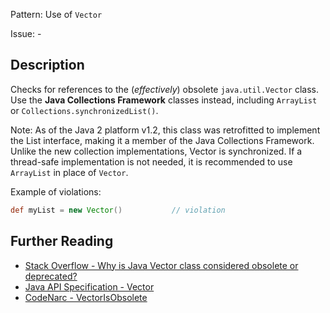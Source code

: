 Pattern: Use of `Vector`

Issue: -

## Description

Checks for references to the (*effectively*) obsolete `java.util.Vector` class. Use the **Java Collections Framework** classes instead, including `ArrayList` or `Collections.synchronizedList()`.

Note: As of the Java 2 platform v1.2, this class was retrofitted to implement the List interface, making it a member of the Java Collections Framework. Unlike the new collection implementations, Vector is synchronized. If a thread-safe implementation is not needed, it is recommended to use `ArrayList` in place of `Vector`.

Example of violations:

``` groovy
def myList = new Vector()           // violation
```

## Further Reading

* [Stack Overflow - Why is Java Vector class considered obsolete or deprecated?](https://stackoverflow.com/questions/1386275/why-is-java-vector-class-considered-obsolete-or-deprecated)
* [Java API Specification - Vector](https://docs.oracle.com/javase/8/docs/api/java/util/Vector.html)
* [CodeNarc - VectorIsObsolete](http://codenarc.sourceforge.net/codenarc-rules-convention.html#VectorIsObsolete)